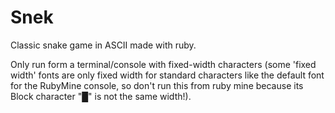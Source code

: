 # Snek
Classic snake game in ASCII made with ruby.

Only run form a terminal/console with fixed-width characters (some 'fixed width' fonts are only fixed width for standard characters like the default font for the RubyMine console, so don't run this from ruby mine because its Block character "█" is not the same width!).
